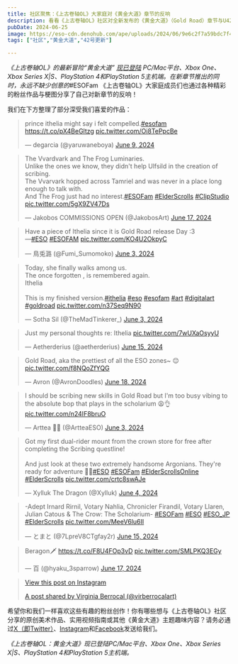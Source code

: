 ```yaml
---
title: 社区聚焦：《上古卷轴OL》大家庭对《黄金大道》章节的反响
description: 看看《上古卷轴OL》社区对全新发布的《黄金大道》（Gold Road）章节与U42基础版游戏更新有何评价。
pubDate: 2024-06-25
image: https://eso-cdn.denohub.com/ape/uploads/2024/06/9e6c2f7a59bdc7f44e8eab0c6b3b03e2.jpg
tags: ["社区","黄金大道","42号更新"]

---
```


_《上古卷轴OL》的最新冒险“黄金大道”_ [_现已登陆_](https://www.elderscrollsonline.com/cn/joinus) _PC/Mac平台、Xbox
One、Xbox Series X|S、PlayStation 4和PlayStation 5主机端。在新章节推出的同时，永远不缺少创意的_#ESOFam
《上古卷轴OL》大家庭成员们也通过各种精彩的粉丝作品与梗图分享了自己对新章节的反响！

我们在下方整理了部分深受我们喜爱的作品：

> prince ithelia might say i felt compelled.[#esofam](https://twitter.com/hashtag/esofam?src=hash&ref_src=twsrc%5Etfw)
> <https://t.co/pX4BeGltzg> [pic.twitter.com/Oi8TePpcBe](https://t.co/Oi8TePpcBe)
>
> — degarcia (@yaruwaneboya)
> [June 9, 2024](https://twitter.com/yaruwaneboya/status/1799772640024109499?ref_src=twsrc%5Etfw)

> The Vvardvark and The Frog Luminaries.\
> Unlike the ones we know, they didn't help Ulfsild in the creation of scribing.\
> The Vvarvark hopped across Tamriel and was never in a place long enough to talk with.\
> And The Frog just had no interest.[#ESOFam](https://twitter.com/hashtag/ESOFam?src=hash&ref_src=twsrc%5Etfw)
> [#ElderScrolls](https://twitter.com/hashtag/ElderScrolls?src=hash&ref_src=twsrc%5Etfw)
> [#ClipStudio](https://twitter.com/hashtag/ClipStudio?src=hash&ref_src=twsrc%5Etfw)
> [pic.twitter.com/5gX9ZV47Ds](https://t.co/5gX9ZV47Ds)
>
> — Jakobos COMMISSIONS OPEN (@JakobosArt)
> [June 17, 2024](https://twitter.com/JakobosArt/status/1802671004029948214?ref_src=twsrc%5Etfw)

> Have a piece of Ithelia since it is Gold Road release Day :3\
> —[#ESO](https://twitter.com/hashtag/ESO?src=hash&ref_src=twsrc%5Etfw)
> [#ESOFAM](https://twitter.com/hashtag/ESOFAM?src=hash&ref_src=twsrc%5Etfw)
> [pic.twitter.com/KO4U2OkpyC](https://t.co/KO4U2OkpyC)
>
> — 鳥兎潞 (@Fumi\_Sumomoko)
> [June 3, 2024](https://twitter.com/Fumi_Sumomoko/status/1797613479731626078?ref_src=twsrc%5Etfw)

> Today, she finally walks among us.\
> The once forgotten , is remembered again.\
> Ithelia\
> \
> This is my finished version.[#ithelia](https://twitter.com/hashtag/ithelia?src=hash&ref_src=twsrc%5Etfw)
> [#eso](https://twitter.com/hashtag/eso?src=hash&ref_src=twsrc%5Etfw)
> [#esofam](https://twitter.com/hashtag/esofam?src=hash&ref_src=twsrc%5Etfw)
> [#art](https://twitter.com/hashtag/art?src=hash&ref_src=twsrc%5Etfw)
> [#digitalart](https://twitter.com/hashtag/digitalart?src=hash&ref_src=twsrc%5Etfw)
> [#goldroad](https://twitter.com/hashtag/goldroad?src=hash&ref_src=twsrc%5Etfw)
> [pic.twitter.com/n37Seq9N90](https://t.co/n37Seq9N90)
>
> — Sotha Sil (@TheMadTinkerer\_)
> [June 3, 2024](https://twitter.com/TheMadTinkerer_/status/1797626135087591776?ref_src=twsrc%5Etfw)

> Just my personal thoughts re: Ithelia [pic.twitter.com/7wUXaOsyyU](https://t.co/7wUXaOsyyU)
>
> — Aetherderius (@aetherderius)
> [June 15, 2024](https://twitter.com/aetherderius/status/1801868070400704989?ref_src=twsrc%5Etfw)

> Gold Road, aka the prettiest of all the ESO zones~ 😌 [pic.twitter.com/f8NQoZfYQG](https://t.co/f8NQoZfYQG)
>
> — Avron (@AvronDoodles)
> [June 18, 2024](https://twitter.com/AvronDoodles/status/1803058296628081026?ref_src=twsrc%5Etfw)

> I should be scribing new skills in Gold Road but I'm too busy vibing to the absolute bop that plays in the scholarium
> 😩👌 [pic.twitter.com/n24IF8bruO](https://t.co/n24IF8bruO)
>
> — Arttea 🌿🍉 (@ArtteaESO)
> [June 3, 2024](https://twitter.com/ArtteaESO/status/1797723216603156490?ref_src=twsrc%5Etfw)

> Got my first dual-rider mount from the crown store for free after completing the Scribing questline!\
> \
> And just look at these two extremely handsome Argonians. They're ready for adventure
> 🦎🦎[#ESO](https://twitter.com/hashtag/ESO?src=hash&ref_src=twsrc%5Etfw)
> [#ESOFam](https://twitter.com/hashtag/ESOFam?src=hash&ref_src=twsrc%5Etfw)
> [#ElderScrollsOnline](https://twitter.com/hashtag/ElderScrollsOnline?src=hash&ref_src=twsrc%5Etfw)
> [#ElderScrolls](https://twitter.com/hashtag/ElderScrolls?src=hash&ref_src=twsrc%5Etfw)
> [pic.twitter.com/crtc8swAJe](https://t.co/crtc8swAJe)
>
> — Xylluk The Dragon (@Xylluk)
> [June 4, 2024](https://twitter.com/Xylluk/status/1798106787993858357?ref_src=twsrc%5Etfw)

> -Adept Irnard Rirnil, Votary Nahlia, Chronicler Firandil, Votary Llaren, Julian Catous & The Crow: The Scholarium-
> [#ESOFam](https://twitter.com/hashtag/ESOFam?src=hash&ref_src=twsrc%5Etfw)
> [#ESO](https://twitter.com/hashtag/ESO?src=hash&ref_src=twsrc%5Etfw)
> [#ESO\_JP](https://twitter.com/hashtag/ESO_JP?src=hash&ref_src=twsrc%5Etfw)
> [#ElderScrolls](https://twitter.com/hashtag/ElderScrolls?src=hash&ref_src=twsrc%5Etfw)
> [pic.twitter.com/MeeV6lu6II](https://t.co/MeeV6lu6II)
>
> — とまと (@7LpreV8CTgfay2r)
> [June 15, 2024](https://twitter.com/7LpreV8CTgfay2r/status/1801947326640197845?ref_src=twsrc%5Etfw)

> Beragon🗡️ <https://t.co/F8U4FOp3vD> [pic.twitter.com/SMLPKQ3EGy](https://t.co/SMLPKQ3EGy)
>
> — 百 (@hyaku\_3sparrow)
> [June 17, 2024](https://twitter.com/hyaku_3sparrow/status/1802750466683756711?ref_src=twsrc%5Etfw)

> [View this post on Instagram](https://www.instagram.com/p/C7UAIM7ioOT/?utm_source=ig_embed&utm_campaign=loading)
>
> [A post shared by Virginia Berrocal (@virberrocalart)](https://www.instagram.com/p/C7UAIM7ioOT/?utm_source=ig_embed&utm_campaign=loading)

希望你和我们一样喜欢这些有趣的粉丝创作！你有哪些想与《上古卷轴OL》社区分享的原创美术作品、实用视频指南或其他《黄金大道》主题趣味内容？请务必通过[X（即Twitter）](https://twitter.com/TESOnline)、[Instagram](https://www.instagram.com/elderscrollsonline/)和[Facebook](https://www.facebook.com/elderscrollsonline)发送给我们。 

_《上古卷轴OL：黄金大道》现已登陆PC/Mac平台、Xbox One、Xbox Series X|S、PlayStation 4和PlayStation 5主机端。_
